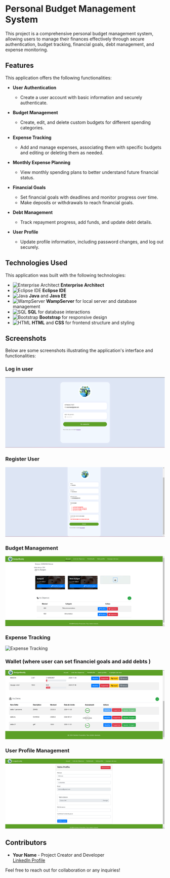 # Personal Budget Management System

This project is a comprehensive personal budget management system, allowing users to manage their finances effectively through secure authentication, budget tracking, financial goals, debt management, and expense monitoring.

## Features

This application offers the following functionalities:

- **User Authentication**
  - Create a user account with basic information and securely authenticate.
  
- **Budget Management**
  - Create, edit, and delete custom budgets for different spending categories.
  
- **Expense Tracking**
  - Add and manage expenses, associating them with specific budgets and editing or deleting them as needed.
  
- **Monthly Expense Planning**
  - View monthly spending plans to better understand future financial status.
  
- **Financial Goals**
  - Set financial goals with deadlines and monitor progress over time.
  - Make deposits or withdrawals to reach financial goals.

- **Debt Management**
  - Track repayment progress, add funds, and update debt details.

- **User Profile**
  - Update profile information, including password changes, and log out securely.

## Technologies Used

This application was built with the following technologies:

- ![Enterprise Architect](https://img.icons8.com/ios-filled/50/000000/business.png) **Enterprise Architect**
- ![Eclipse IDE](https://img.icons8.com/ios-filled/50/000000/eclipse-ide.png) **Eclipse IDE**
- ![Java](https://img.icons8.com/ios-filled/50/000000/java.png) **Java** and **Java EE**
- ![WampServer](https://img.icons8.com/ios-filled/50/000000/server.png) **WampServer** for local server and database management
- ![SQL](https://img.icons8.com/ios-filled/50/000000/database.png) **SQL** for database interactions
- ![Bootstrap](https://img.icons8.com/ios-filled/50/000000/bootstrap.png) **Bootstrap** for responsive design
- ![HTML](https://img.icons8.com/ios-filled/50/000000/html-5.png) **HTML** and **CSS** for frontend structure and styling


## Screenshots

Below are some screenshots illustrating the application's interface and functionalities:

### Log in user
![Log in user](images/login.png)

### Register User
![Register User](images/register.png)

### Budget Management
![Budget Management](images/dashboard.png)

### Expense Tracking
![Expense Tracking](images/liste_des_dépenses.png)

### Wallet (where user can set financiel goals and add debts )
![Financial Goals](images/portefeuille.png)

### User Profile Management
![User Profile Management](images/profile.png)

## Contributors

- **Your Name** - Project Creator and Developer  
  [LinkedIn Profile](www.linkedin.com/in/maroua-ourahma-293426235)

Feel free to reach out for collaboration or any inquiries!

